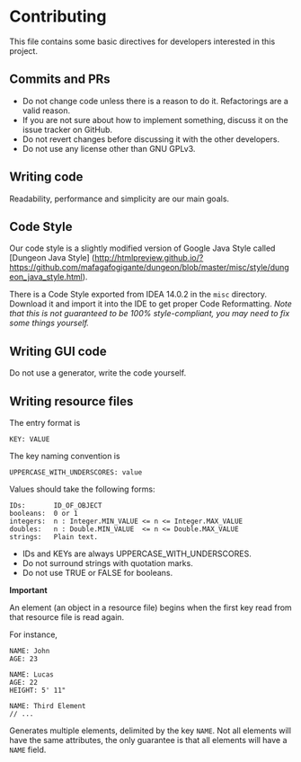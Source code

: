 Contributing
============

This file contains some basic directives for developers interested in this project.


Commits and PRs
---------------
* Do not change code unless there is a reason to do it. Refactorings are a valid reason.
* If you are not sure about how to implement something, discuss it on the issue tracker on GitHub.
* Do not revert changes before discussing it with the other developers.
* Do not use any license other than GNU GPLv3.


Writing code
------------
Readability, performance and simplicity are our main goals.


Code Style
----------
Our code style is a slightly modified version of Google Java Style called [Dungeon Java Style]
(http://htmlpreview.github.io/?https://github.com/mafagafogigante/dungeon/blob/master/misc/style/dungeon_java_style.html).

There is a Code Style exported from IDEA 14.0.2 in the ``misc`` directory.
Download it and import it into the IDE to get proper Code Reformatting.
*Note that this is not guaranteed to be 100% style-compliant, you may need to fix some things yourself.*


Writing GUI code
----------------
Do not use a generator, write the code yourself.


Writing resource files
----------------------
The entry format is
```
KEY: VALUE
```

The key naming convention is

```
UPPERCASE_WITH_UNDERSCORES: value
```

Values should take the following forms:

```
IDs:       ID_OF_OBJECT
booleans:  0 or 1
integers:  n : Integer.MIN_VALUE <= n <= Integer.MAX_VALUE
doubles:   n : Double.MIN_VALUE  <= n <= Double.MAX_VALUE
strings:   Plain text.
```

* IDs and KEYs are always UPPERCASE_WITH_UNDERSCORES.
* Do not surround strings with quotation marks.
* Do not use TRUE or FALSE for booleans.

**Important**

An element (an object in a resource file) begins when the first key read from that resource file is read again.

For instance,
```
NAME: John
AGE: 23

NAME: Lucas
AGE: 22
HEIGHT: 5' 11"

NAME: Third Element
// ...
```

Generates multiple elements, delimited by the key ``NAME``.
Not all elements will have the same attributes, the only guarantee is that all elements will have a ``NAME`` field.
